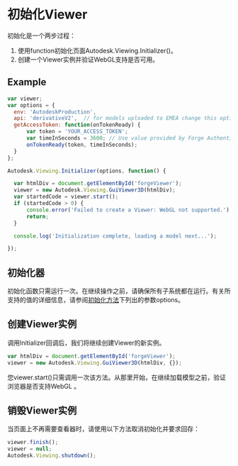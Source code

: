 # 初始化Viewer

初始化是一个两步过程：

1. 使用function初始化页面Autodesk.Viewing.Initializer()。
2. 创建一个Viewer实例并验证WebGL支持是否可用。

## Example

```js
var viewer;
var options = {
  env: 'AutodeskProduction',
  api: 'derivativeV2',  // for models uploaded to EMEA change this option to 'derivativeV2_EU'
  getAccessToken: function(onTokenReady) {
      var token = 'YOUR_ACCESS_TOKEN';
      var timeInSeconds = 3600; // Use value provided by Forge Authentication (OAuth) API
      onTokenReady(token, timeInSeconds);
  }
};

Autodesk.Viewing.Initializer(options, function() {

  var htmlDiv = document.getElementById('forgeViewer');
  viewer = new Autodesk.Viewing.GuiViewer3D(htmlDiv);
  var startedCode = viewer.start();
  if (startedCode > 0) {
      console.error('Failed to create a Viewer: WebGL not supported.');
      return;
  }

  console.log('Initialization complete, loading a model next...');

});
```

## 初始化器

初始化函数只需运行一次。在继续操作之前，请确保所有子系统都在运行。有关所支持的值的详细信息，请参阅[初始化方法](https://forge.autodesk.com/en/docs/viewer/v7/reference/Viewing/#initializer-options-callback)下列出的参数options。

## 创建Viewer实例

调用Initializer回调后，我们将继续创建Viewer的新实例。

```js
var htmlDiv = document.getElementById('forgeViewer');
viewer = new Autodesk.Viewing.GuiViewer3D(htmlDiv, {});
```

您viewer.start()只需调用一次该方法。从那里开始，在继续加载模型之前，验证浏览器是否支持WebGL 。

## 销毁Viewer实例

当页面上不再需要查看器时，请使用以下方法取消初始化并要求回存：

```js
viewer.finish();
viewer = null;
Autodesk.Viewing.shutdown();
```
